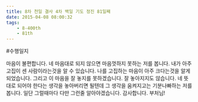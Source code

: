 ```yaml
---
title: 8차 천일 결사 4차 백일 기도 정진 81일째
date: 2015-04-08 08:00:32
tags:
    - 8-400th
    - 81th
---
```


#수행일지

마음이 불편합니다. 네 마음대로 되지 않으면 마음껏하지 못하는 저를 봅니다. 내가 아주 고집이 센 사람이라는것을 알 수 있습니다. 나를 고집하는 마음이 아주 크다는것을 알게되었습니다. 그리고 이 마음을 잘 놓지를 못하겠습니다. 잘 놓아지지도 않습니다. 네 뜻대로 되어야 한다는 생각을 놓아버리면 될텐데 그 생각을 움켜지고는 기분나빠하는 저를 봅니다. 일단 그럴때마다 다만 그런줄 알아야겠습니다. 감사합니다. 부처님!
